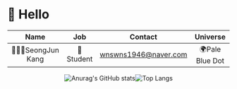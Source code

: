 # 🌅 Hello  

<div align="center"> 
 
| Name | Job | Contact | Universe |  
|:---:|:---:|:---:|:---:|
🙅🏻‍♂️SeongJun Kang|🌱Student|wnswns1946@naver.com|🌍Pale Blue Dot| 

![Anurag's GitHub stats](https://github-readme-stats-sigma-five.vercel.app/api?username=lala-david&show_icons=true&theme=vue)![Top Langs](https://github-readme-stats-sigma-five.vercel.app/api/top-langs/?username=lala-david&layout=compact&theme=vue)
</div>
 
